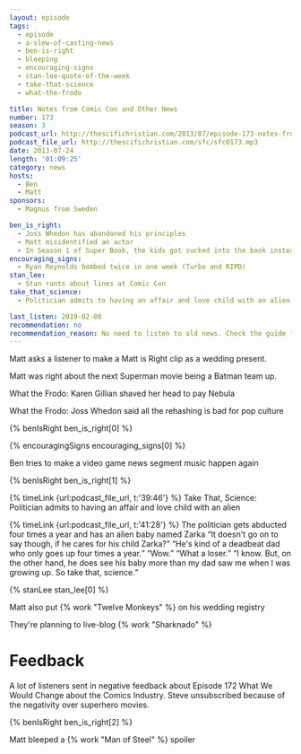```yaml
---
layout: episode
tags:
  - episode
  - a-slew-of-casting-news
  - ben-is-right
  - bleeping
  - encouraging-signs
  - stan-lee-quote-of-the-week
  - take-that-science
  - what-the-frodo

title: Notes from Comic Con and Other News
number: 173
season: 3
podcast_url: http://thescifichristian.com/2013/07/episode-173-notes-from-comic-con-and-other-news/
podcast_file_url: http://thescifichristian.com/sfc/sfc0173.mp3
date: 2013-07-24
length: '01:09:25'
category: news
hosts:
  - Ben
  - Matt
sponsors:
  - Magnus from Sweden

ben_is_right:
  - Joss Whedon has abandoned his principles
  - Matt misidentified an actor
  - In Season 1 of Super Book, the kids got sucked into the book instead of the computer
encouraging_signs:
  - Ryan Reynolds bombed twice in one week (Turbo and RIPD)
stan_lee:
  - Stan rants about lines at Comic Con
take_that_science:
  - Politician admits to having an affair and love child with an alien

last_listen: 2019-02-08
recommendation: no
recommendation_reason: No need to listen to old news. Check the guide for what's interesting in hindsight.
---
```

Matt asks a listener to make a Matt is Right clip as a wedding present.

Matt was right about the next Superman movie being a Batman team up. 

What the Frodo: Karen Gillian shaved her head to pay Nebula

What the Frodo: Joss Whedon said all the rehashing is bad for pop culture

{% benIsRight ben_is_right[0] %}

{% encouragingSigns encouraging_signs[0] %}

Ben tries to make a video game news segment music happen again

{% benIsRight ben_is_right[1] %}

{% timeLink {url:podcast_file_url, t:'39:46'} %} Take That, Science: Politician admits to having an affair and love child with an alien

<div class="quote">
  {% timeLink {url:podcast_file_url, t:'41:28'} %}
  <span class="quote-context is-size-6">The politician gets abducted four times a year and has an alien baby named Zarka</span>
  <q class="matt">It doesn't go on to say though, if he cares for his child Zarka?</q>
  <q class="ben">He's kind of a deadbeat dad who only goes up four times a year.</q>
  <q class="matt">Wow.</q>
  <q class="ben">What a loser.</q>
  <q class="matt">I know. But, on the other hand, he does see his baby more than my dad saw me when I was growing up. So take that, science.</q>
</div>

{% stanLee stan_lee[0] %}

Matt also put {% work "Twelve Monkeys" %} on his wedding registry

They're planning to live-blog {% work "Sharknado" %}



# Feedback 
A lot of listeners sent in negative feedback about Episode 172 What We Would Change about the Comics Industry. Steve unsubscribed because of the negativity over superhero movies.

{% benIsRight ben_is_right[2] %}

Matt bleeped a {% work "Man of Steel" %} spoiler